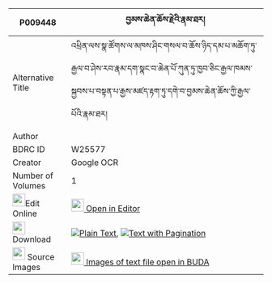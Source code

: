 |P009448|བྱམས་ཆེན་ཆོས་རྗེའི་རྣམ་ཐར། 
| --- | --- 
|Alternative Title |འཕྲིན་ལས་སྣ་ཚོགས་ལ་མཁས་ཤིང་གསལ་བ་ཆོས་ཉིད་དམ་པ་མཆོག་ཏུ་རྒྱལ་བ་ཤེས་རབ་རྣམ་དག་སྣང་བ་ཆེན་པོ་ཀུན་ཏུ་ཁྱབ་ཅིང་རྒྱལ་ཁམས་སྐྱབས་པ་བསྟན་པ་རྒྱས་མཛད་རྟག་ཏུ་དགེ་བ་བྱམས་ཆེན་ཆོས་ཀྱི་རྒྱལ་པོའི་རྣམ་ཐར།
|Author | 
|BDRC ID | W25577
|Creator | Google OCR
|Number of Volumes| 1
|<img width="25" src="https://img.icons8.com/color/25/000000/edit-property.png">Edit Online| [<img width="25" src="https://avatars.githubusercontent.com/u/45091458?s=200&v=4"> Open in Editor](http://editor.openpecha.org/P009448)
|<img width="25" src="https://img.icons8.com/fluent/48/000000/download-2.png"/>  Download | [![](https://img.icons8.com/color/20/000000/txt.png)Plain Text](https://github.com/Openpecha/P009448/releases/download/v1/jamchen_choje_i_namtar_plain_P009448.zip), [![](https://img.icons8.com/color/20/000000/txt.png)Text with Pagination](https://github.com/Openpecha/P009448/releases/download/v1/jamchen_choje_i_namtar_pages_P009448.zip)
|<img width="25" src="https://img.icons8.com/plasticine/100/000000/pictures-folder.png"/>  Source Images | [<img width="25" src="https://library.bdrc.io/icons/BUDA-small.svg"> Images of text file open in BUDA](https://library.bdrc.io/show/bdr:W25577)